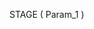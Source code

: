 ﻿<!----------------------------------------------------STAGE ( Param_1 ) -> Param_1 (Text)-->STAGE ( Param_1 )
